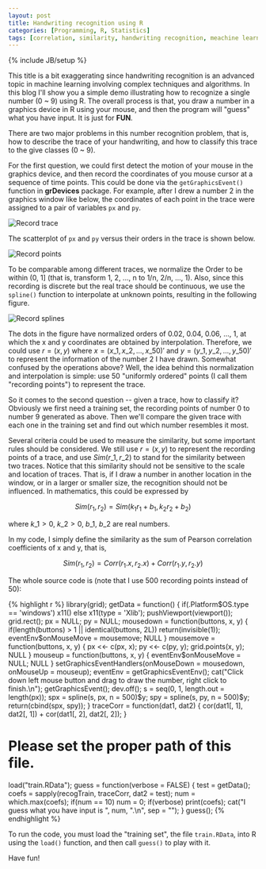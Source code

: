 ```yaml
---
layout: post
title: Handwriting recognition using R
categories: [Programming, R, Statistics]
tags: [correlation, similarity, handwriting recognition, meachine learning, R]
---
```

{% include JB/setup %}

This title is a bit exaggerating since handwriting recognition is an advanced topic
in machine learning involving complex techniques and algorithms. In this blog I'll
show you a simple demo illustrating how to recognize a single number (0 ~ 9) using R.
The overall process is that, you draw a number in a graphics device in R using your mouse,
and then the program will "guess" what you have input. It is just for **FUN**.

There are two major problems in this number recognition problem, that
is, how to describe the trace of your handwriting, and how to classify
this trace to the give classes (0 ~ 9).

For the first question, we could first detect the motion of your mouse
in the graphics device, and then record the coordinates of you mouse
cursor at a sequence of time points. This could be done via the
`getGraphicsEvent()` function in **grDevices** package. For example, after I
drew a number 2 in the graphics window like below, the coordinates of
each point in the trace were assigned to a pair of variables `px` and `py`.

<p><img src="http://i.imgur.com/257Ng.png" alt="Record trace" class="aligncenter"/></p>

The scatterplot of `px` and `py` versus their orders in the trace is
shown below.

<p><img src="http://i.imgur.com/4gsCV.png" alt="Record points" class="aligncenter"/></p>

To be comparable among different traces, we normalize the Order to be
within (0, 1] (that is, transform 1, 2, ..., n to 1/n, 2/n, ..., 1).
Also, since this recording is discrete but the real trace should be
continuous, we use the `spline()` function to interpolate at unknown
points, resulting in the following figure.

<p><img src="http://i.imgur.com/M0Wos.png" alt="Record splines" class="aligncenter"/></p>

The dots in the figure have normalized orders of 0.02, 0.04,
0.06, ..., 1, at which the x and y coordinates are obtained by
interpolation. Therefore, we could use $r = (x, y)$ where
$x = (x\_1, x\_2, ..., x\_{50})'$ and $y = (y\_1, y\_2, ..., y\_{50})'$ to
represent the information of the number 2 I have drawn. Somewhat
confused by the operations above? Well, the idea behind this
normalization and interpolation is simple: use 50 "uniformly
ordered" points (I call them "recording points") to represent the trace.

So it comes to the second question -- given a trace, how to classify
it? Obviously we first need a training set, the recording points of
number 0 to number 9 generated as above. Then we'll compare the
given trace with each one in the training set and find out which
number resembles it most.

Several criteria could be used to measure the similarity, but some 
important rules should be considered. We still use $r = (x, y)$ to 
represent the recording points of a trace, and use $Sim(r\_1, r\_2)$ to 
stand for the similarity between two traces. Notice that this 
similarity should not be sensitive to the scale and location of 
traces. That is, if I draw a number in another location in the 
window, or in a larger or smaller size, the recognition should not be 
influenced. In mathematics, this could be expressed by

$$Sim(r_1, r_2) = Sim(k_1 r_1 + b_1, k_2 r_2 + b_2)$$

where $k\_1 > 0$, $k\_2 > 0$, $b\_1$, $b\_2$ are real numbers.

In my code, I simply define the similarity as the sum of Pearson 
correlation coefficients of x and y, that is,

$$Sim(r_1, r_2) = Corr(r_1.x, r_2.x) + Corr(r_1.y, r_2.y)$$

The whole source code is (note that I use 500 recording points 
instead of 50):

{% highlight r %}
library(grid);
getData = function()
{
    if(.Platform$OS.type == 'windows') x11() else x11(type = 'Xlib');
    pushViewport(viewport());
    grid.rect();
    px = NULL;
    py = NULL;
    mousedown = function(buttons, x, y)
    {
        if(length(buttons) > 1 || identical(buttons, 2L))
            return(invisible(1));
        eventEnv$onMouseMove = mousemove;
        NULL
    }
    mousemove = function(buttons, x, y)
    {
        px <<- c(px, x);
        py <<- c(py, y);
        grid.points(x, y);
        NULL
    }
    mouseup = function(buttons, x, y) {
        eventEnv$onMouseMove = NULL;
        NULL
    }
    setGraphicsEventHandlers(onMouseDown = mousedown,
                             onMouseUp = mouseup);
    eventEnv = getGraphicsEventEnv();
    cat("Click down left mouse button and drag to draw the number,
        right click to finish.\n");
    getGraphicsEvent();
    dev.off();
    s = seq(0, 1, length.out = length(px));
    spx = spline(s, px, n = 500)$y;
    spy = spline(s, py, n = 500)$y;
    return(cbind(spx, spy));
}
traceCorr = function(dat1, dat2)
{
    cor(dat1[, 1], dat2[, 1]) + cor(dat1[, 2], dat2[, 2]);
}

# Please set the proper path of this file.
load("train.RData");
guess = function(verbose = FALSE)
{
    test = getData();
    coefs = sapply(recogTrain, traceCorr, dat2 = test);
    num = which.max(coefs);
    if(num == 10) num = 0;
    if(verbose) print(coefs);
    cat("I guess what you have input is ", num, ".\n", sep = "");
}
guess();
{% endhighlight %}

To run the code, you must load the "training set", the file 
`train.RData`, into R using the `load()` function, and then call
`guess()` to play with it.

Have fun!


